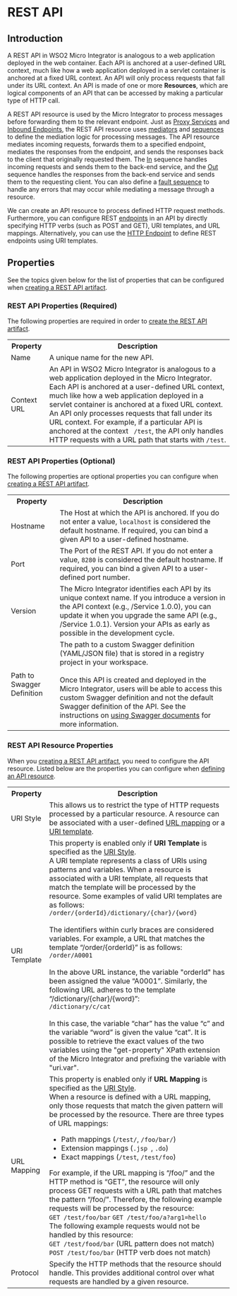 # REST API
## Introduction

A REST API in WSO2 Micro Integrator is analogous to a web application deployed in the web container. Each API is anchored at a user-defined URL context, much like how a web application deployed in a servlet container is anchored at a fixed URL context. An API will only process requests that fall under its URL context. An API is made of one or more **Resources**, which are logical components of an API that can be accessed by making a particular type of HTTP call. 

A REST API resource is used by the Micro Integrator to process messages before forwarding them to the relevant endpoint. Just as [Proxy Services](../../../references/synapse-properties/proxy-service-properties) and [Inbound Endpoints](../../../references/synapse-properties/inbound-endpoints/about-inbound-endpoints), the REST API resource uses [mediators](../../../references/mediators/about-mediators) and [sequences](../../../references/synapse-properties/sequence-properties) to define the mediation logic for processing messages. The API resource mediates incoming requests, forwards them to a specified endpoint, mediates the responses from the endpoint, and sends the responses back to the client that originally requested them. The [In](../../../references/synapse-properties/sequence-properties/#inout-sequences) sequence handles incoming requests and sends them to the back-end service, and the [Out](../../../references/synapse-properties/sequence-properties/#inout-sequences) sequence handles the responses from the back-end service and sends them to the requesting client. You can also define a [fault sequence](../../../references/synapse-properties/sequence-properties/#fault-sequences) to handle any errors that may occur while mediating a message through a resource.

We can create an API resource to process defined HTTP request methods. Furthermore, you can configure REST [endpoints](../../../references/synapse-properties/endpoint-properties) in an API by directly specifying HTTP verbs (such as POST and GET), URI templates, and URL mappings. Alternatively, you can use the [HTTP Endpoint](../../../references/synapse-properties/endpoint-properties) to define REST endpoints using URI templates.

## Properties

See the topics given below for the list of properties that can be configured when [creating a REST API artifact](../../develop/creating-artifacts/creating-an-api.md).

### REST API Properties (Required)

The following properties are required in order to [create the REST API artifact](../../develop/creating-artifacts/creating-an-api.md).

<table>
    <tr>
        <th>Property</th>
        <th>Description</th>
    </tr>
    <tr>
         <td>Name</td>
         <td>A unique name for the new API.</td>
      </tr>
      <tr>
         <td>Context URL</td>
         <td>
            An API in WSO2 Micro Integrator is analogous to a web application deployed in the Micro Integrator. Each API is anchored at a user-defined URL context, much like how a web application deployed in a servlet container is anchored at a fixed URL context. An API only processes requests that fall under its URL context. For example, if a particular API is anchored at the context <code> /test</code>, the API only handles HTTP requests with a URL path that starts with <code>/test</code>.
         </td>
      </tr>
</table>

### REST API Properties (Optional)

The following properties are optional properties you can configure when [creating a REST API artifact](../../develop/creating-artifacts/creating-an-api.md).

<table>
    <tr>
        <th>Property</th>
        <th>Description</th>
    </tr>
      <tr>
         <td>Hostname</td>
         <td>The Host at which the API is anchored. If you do not enter a value, <code>localhost</code> is considered the default hostname. If required, you can bind a given API to a user-defined hostname.</td>
      </tr>
      <tr>
         <td>Port</td>
         <td>The Port of the REST API. If you do not enter a value, <code>8280</code> is considered the default hostname. If required, you can bind a given API to a user-defined port number.</td>
      </tr>
      <tr>
         <td>Version</td>
         <td>The Micro Integrator identifies each API by its unique context name. If you introduce a version in the API context (e.g., /Service 1.0.0), you can update it when you upgrade the same API (e.g., /Service 1.0.1). Version your APIs as early as possible in the development cycle.</td>
      </tr>
      <tr>
          <td>
              Path to Swagger Definition
          </td>
          <td>
              The path to a custom Swagger definition (YAML/JSON file) that is stored in a registry project in your workspace.</br></br>
              Once this API is created and deployed in the Micro Integrator, users will be able to access this custom Swagger definition and not the default Swagger definition of the API. See the instructions on <a href="../../../develop/advanced-development/using-swagger-for-apis">using Swagger documents</a> for more information.
          </td>
      </tr>
</table>

### REST API Resource Properties

When you [creating a REST API artifact](../../develop/creating-artifacts/creating-an-api.md), you need to configure the API resource. Listed below are the properties you can configure when [defining an API resource](../../../develop/creating-artifacts/creating-an-api/#step-3-update-api-resource-properties).

<table>
    <tr>
        <th>Property</th>
        <th>Description</th>
    </tr>
    <tr>
        <td id="uri-style">URI Style</td>
        <td>
            This allows us to restrict the type of HTTP requests processed by a particular resource. A resource can be associated with a user-defined <a href="#url-mapping">URL mapping</a> or a <a href="#uri-template">URI template</a>.
        </td>
    </tr>
    <tr>
        <td id="url-mapping">URI Template</td>
        <td>
            This property is enabled only if <b>URI Template</b> is specified as the <a href="#uri-style">URI Style</a>.</br>
            A URI template represents a class of URIs using patterns and variables. When a resource is associated with a URI template, all requests that match the template will be processed by the resource. Some examples of valid URI templates are as follows:</br>
            <code>/order/{orderId}/dictionary/{char}/{word}</code></br></br>
            The identifiers within curly braces are considered variables. For example, a URL that matches the template “/order/{orderId}” is as follows:</br>
            <code>/order/A0001</code></br></br>
            In the above URL instance, the variable "orderId" has been assigned the value “A0001”. Similarly, the following URL adheres to the template “/dictionary/{char}/{word}”:</br>
            <code>/dictionary/c/cat</code></br></br>
            In this case, the variable “char” has the value “c” and the variable “word” is given the value “cat”.
            It is possible to retrieve the exact values of the two variables using the "get-property" XPath extension of the Micro Integrator and prefixing the variable with "uri.var".
        </td>
    </tr>
    <tr>
        <td id="uri-template">URL Mapping</td>
        <td>
            This property is enabled only if <b>URL Mapping</b> is specified as the <a href="#uri-style">URI Style</a>.</br>
            When a resource is defined with a URL mapping, only those requests that match the given pattern will be processed by the resource. There are three types of URL mappings:</br>
            <ul>
                <li>Path mappings (<code>/test/</code>, <code>/foo/bar/</code>)</li>
                <li>Extension mappings (<code>.jsp </code>, <code>.do</code>)</li>
                <li>Exact mappings (<code>/test</code>, <code>/test/foo</code>)</li>
            </ul>
            For example, if the URL mapping is “/foo/” and the HTTP method is “GET”, the resource will only process GET requests with a URL path that matches the pattern “/foo/”. Therefore, the following example requests will be processed by the resource:</br>
            <code>GET /test/foo/bar</code>
            <code>GET /test/foo/a?arg1=hello</code></br>
            The following example requests would not be handled by this resource:</br>
            <code>GET /test/food/bar</code> (URL pattern does not match)
            <code>POST /test/foo/bar</code> (HTTP verb does not match)
        </td>
    </tr>
    <tr>
        <td>Protocol</td>
        <td>
            Specify the HTTP methods that the resource should handle. This provides additional control over what requests are handled by a given resource.
        </td>
    </tr>
</table>